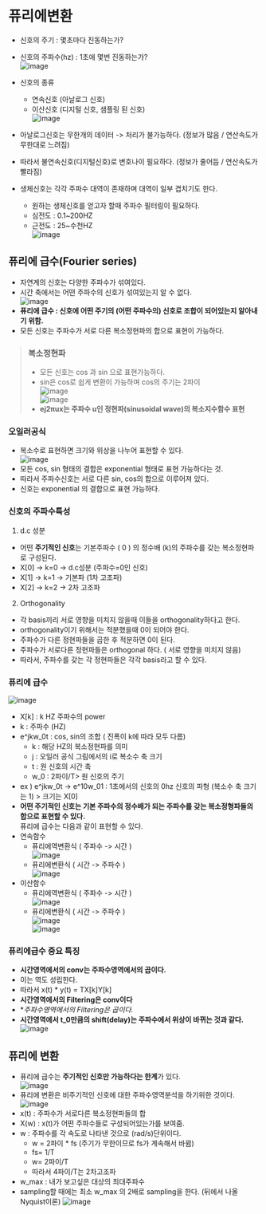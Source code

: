 # 퓨리에변환

- 신호의 주기 : 몇초마다 진동하는가?
- 신호의 주파수(hz) : 1초에 몇번 진동하는가?\
![image](https://user-images.githubusercontent.com/70633080/115106507-32280780-9fa0-11eb-8e5e-4f42f8442b7f.png)
- 신호의 종류
  - 연속신호 (아날로그 신호)
  - 이산신호 (디지털 신호, 샘플링 된 신호)\
  ![image](https://user-images.githubusercontent.com/70633080/115106529-51bf3000-9fa0-11eb-8e91-09d16360e852.png)
- 아날로그신호는 무한개의 데이터 -> 처리가 불가능하다. (정보가 많음 / 연산속도가 무한대로 느려짐)
- 따라서 불연속신호(디지털신호)로 변호나이 필요하다. (정보가 줄어듬 / 연산속도가 빨라짐)

- 생체신호는 각각 주파수 대역이 존재하며 대역이 일부 겹치기도 한다.
  - 원하는 생체신호를 얻고자 할때 주파수 필터링이 필요하다.
  - 심전도 : 0.1~200HZ
  - 근전도 : 25~수천HZ\
  ![image](https://user-images.githubusercontent.com/70633080/115106896-6f8d9480-9fa2-11eb-80d5-357241850648.png)

## 퓨리에 급수(Fourier series)
- 자연계의 신호는 다양한 주파수가 섞여있다.
- 시간 축에서는 어떤 주파수의 신호가 섞여있는지 알 수 없다.\
![image](https://user-images.githubusercontent.com/70633080/115106608-c2664c80-9fa0-11eb-8aa9-cf6434f61f3d.png)
- **퓨리에 급수 : 신호에 어떤 주기의 (어떤 주파수의) 신호로 조합이 되어있는지 알아내기 위함.**
- 모든 신호는 주파수가 서로 다른 복소정현파의 합으로 표현이 가능하다.
> ### 복소정현파
> - 모든 신호는 cos 과 sin 으로 표현가능하다.
> - sin은 cos로 쉽게 변환이 가능하며 cos의 주기는 2파이\
> ![image](https://user-images.githubusercontent.com/70633080/115106689-36085980-9fa1-11eb-9768-c85dda2c7a47.png)\
> ![image](https://user-images.githubusercontent.com/70633080/115106699-3d2f6780-9fa1-11eb-80a6-8c22f22b4ecc.png)
> - **ej2πux는 주파수 u인 정현파(sinusoidal wave)의 복소지수함수 표현**
### 오일러공식
- 복소수로 표현하면 크기와 위상을 나누어 표현할 수 있다. \
![image](https://user-images.githubusercontent.com/70633080/115106923-af547c00-9fa2-11eb-84f0-f276eb3b1ae3.png)
- 모든 cos, sin 형태의 결합은 exponential 형태로 표현 가능하다는 것.
- 따라서 주파수신호는 서로 다른 sin, cos의 합으로 이루어져 있다.
- 신호는 exponential 의 결합으로 표현 가능하다.

### 신호의 주파수특성
1. d.c 성분
- 어떤 **주기적인 신호**는 기본주파수 ( 0 ) 의 정수배 (k)의 주파수를 갖는 복소정현파로 구성된다.
- X[0] -> k=0 -> d.c성분 (주파수=0인 신호)
- X[1] -> k=1 -> 기본파 (1차 고조파)
- X[2] -> k=2 -> 2차 고조파
2. Orthogonality
- 각 basis끼리 서로 영향을 미치지 않을때 이들을 orthogonality하다고 한다.
- orthogonality이기 위해서는 적분했을때 0이 되어야 한다.
- 주파수가 다른 정현파들을 곱한 후 적분하면 0이 된다.
- 주파수가 서로다른 정현파들은 orthogonal 하다. ( 서로 영향을 미치지 않음)
- 따라서, 주파수를 갖는 각 정현파들은 각각 basis라고 할 수 있다.

### 퓨리에 급수
![image](https://user-images.githubusercontent.com/70633080/115107287-d8760c00-9fa4-11eb-81dd-5a9502b59816.png)
- X[k] : k HZ 주파수의 power
- k : 주파수 (HZ)
- e^jkw_0t : cos, sin의 조합 ( 진폭이 k에 따라 모두 다름)
  - k : 해당 HZ의 복소정현파를 의미
  - j : 오일러 공식 그림에서의 i로 복소수 축 크기
  - t : 원 신호의 시간 축
  - w_0 : 2파이/T> 원 신호의 주기
- ex ) e^jkw_0t -> e^10w_01 : 1초에서의 신호의 0hz 신호의 파형 (복소수 축 크기는 1) > 크기는 X[0]
- **어떤 주기적인 신호는 기본 주파수의 정수배가 되는 주파수를 갖는 복소정형파들의 합으로 표현할 수 있다.** \
퓨리에 급수는 다음과 같이 표현할 수 있다.
- 연속함수
  - 퓨리에역변환식 ( 주파수 -> 시간 )\
![image](https://user-images.githubusercontent.com/70633080/115107555-8a620800-9fa6-11eb-938b-2d44a90d6916.png)
  - 퓨리에변환식 ( 시간 -> 주파수 )\
![image](https://user-images.githubusercontent.com/70633080/115107881-656e9480-9fa8-11eb-9397-eadb479f2c21.png)
- 이산함수
  - 퓨리에역변환식 ( 주파수 -> 시간 )\
  ![image](https://user-images.githubusercontent.com/70633080/115108658-a10b5d80-9fac-11eb-89ac-3c2ac959829e.png)
  - 퓨리에변환식 ( 시간 -> 주파수 )\
  ![image](https://user-images.githubusercontent.com/70633080/115108703-d617b000-9fac-11eb-8aef-3e9a2b9d4967.png)\
![image](https://user-images.githubusercontent.com/70633080/115108760-268f0d80-9fad-11eb-90f8-ef69b784e79f.png)

### 퓨리에급수 중요 특징
- **시간영역에서의 conv는 주파수영역에서의 곱이다.**
- 이는 역도 성립한다.
- 따라서 x(t) * y(t) = TX[k]Y[k]
- **시간영역에서의 Filtering은 conv이다**
- **주파수영역에서의 Filtering은 곱이다.*
- **시간영역에서 t_0만큼의 shift(delay)는 주파수에서 위상이 바뀌는 것과 같다.**\
![image](https://user-images.githubusercontent.com/70633080/115111587-ff8c0800-9fbb-11eb-8f07-dc6cdcc573d2.png)

## 퓨리에 변환
- 퓨리에 급수는 **주기적인 신호만 가능하다는 한계**가 있다.\
![image](https://user-images.githubusercontent.com/70633080/115111841-3d3d6080-9fbd-11eb-809a-53b983ae2137.png)
- 퓨리에 변환은 비주기적인 신호에 대한 주파수영역분석을 하기위한 것이다.\
![image](https://user-images.githubusercontent.com/70633080/115111872-5f36e300-9fbd-11eb-9bd1-e37c144507f7.png)
- x(t) : 주파수가 서로다른 복소정현파들의 합
- X(w) : x(t)가 어떤 주파수들로 구성되어있는가를 보여줌.
- w : 주파수를 각 속도로 나타낸 것으로 (rad/s)단위이다.
  - w = 2파이 * fs (주기가 무한이므로 fs가 계속해서 바뀜)
  - fs= 1/T
  - w= 2파이/T 
  - 따라서 4파이/T는 2차고조파
- w_max : 내가 보고싶은 대상의 최대주파수
- sampling할 때에는 최소 w_max 의 2배로 sampling을 한다. (뒤에서 나올 Nyquist이론)
![image](https://user-images.githubusercontent.com/70633080/115111892-93aa9f00-9fbd-11eb-8fbb-f2b8f896f030.png)

